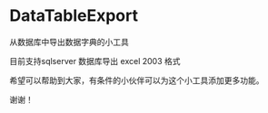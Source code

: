 # DataTableExport

从数据库中导出数据字典的小工具

目前支持sqlserver 数据库导出 excel 2003 格式

希望可以帮助到大家，有条件的小伙伴可以为这个小工具添加更多功能。

谢谢！
